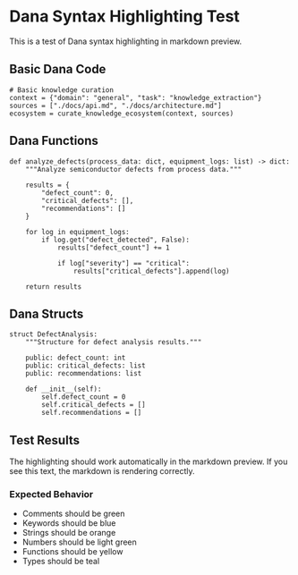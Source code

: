 # Dana Syntax Highlighting Test

This is a test of Dana syntax highlighting in markdown preview.

## Basic Dana Code

```dana
# Basic knowledge curation
context = {"domain": "general", "task": "knowledge_extraction"}
sources = ["./docs/api.md", "./docs/architecture.md"]
ecosystem = curate_knowledge_ecosystem(context, sources)
```

## Dana Functions

```dana
def analyze_defects(process_data: dict, equipment_logs: list) -> dict:
    """Analyze semiconductor defects from process data."""
    
    results = {
        "defect_count": 0,
        "critical_defects": [],
        "recommendations": []
    }
    
    for log in equipment_logs:
        if log.get("defect_detected", False):
            results["defect_count"] += 1
            
            if log["severity"] == "critical":
                results["critical_defects"].append(log)
    
    return results
```

## Dana Structs

```dana
struct DefectAnalysis:
    """Structure for defect analysis results."""
    
    public: defect_count: int
    public: critical_defects: list
    public: recommendations: list
    
    def __init__(self):
        self.defect_count = 0
        self.critical_defects = []
        self.recommendations = []
```

## Test Results

The highlighting should work automatically in the markdown preview. If you see this text, the markdown is rendering correctly.

### Expected Behavior

- Comments should be green
- Keywords should be blue
- Strings should be orange
- Numbers should be light green
- Functions should be yellow
- Types should be teal 